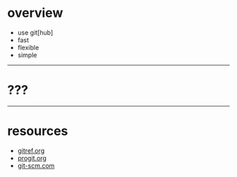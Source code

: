 # overview

* use git[hub]
* fast
* flexible
* simple

---

# ???

---

# resources

* <a href="gitref.org">gitref.org</a>
* <a href="progit.org">progit.org</a>
* <a href="git-scm.com">git-scm.com</a>
